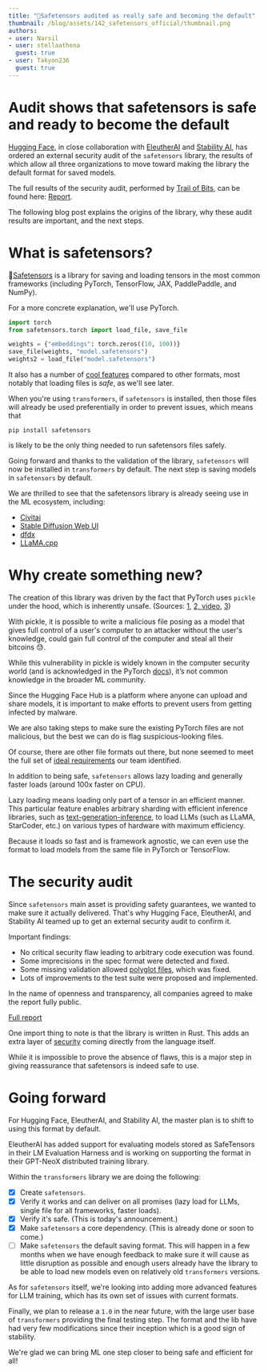 ```yaml
---
title: "🐶Safetensors audited as really safe and becoming the default"
thumbnail: /blog/assets/142_safetensors_official/thumbnail.png
authors:
- user: Narsil
- user: stellaathena
  guest: true
- user: Takyon236
  guest: true
---
```


<h1>Audit shows that safetensors is safe and ready to become the default</h1>

[Hugging Face](https://huggingface.co/), in close collaboration with [EleutherAI](https://www.eleuther.ai/) and [Stability AI](https://stability.ai/), has ordered
an external security audit of the `safetensors` library, the results of which allow
all three organizations to move toward making the library the default format
for saved models.

The full results of the security audit, performed by [Trail of Bits](https://www.trailofbits.com/), 
can be found here: [Report](https://huggingface.co/datasets/safetensors/trail_of_bits_audit_repot/resolve/main/SOW-TrailofBits-EleutherAI_HuggingFace-v1.2.pdf).

The following blog post explains the origins of the library, why these audit results are important,
and the next steps.

# What is safetensors?

🐶[Safetensors](https://github.com/huggingface/safetensors) is a library
  for saving and loading tensors in the most common frameworks (including PyTorch, TensorFlow, JAX, PaddlePaddle, and NumPy).

For a more concrete explanation, we'll use PyTorch.
```python
import torch
from safetensors.torch import load_file, save_file

weights = {"embeddings": torch.zeros((10, 100))}
save_file(weights, "model.safetensors")
weights2 = load_file("model.safetensors")
```

It also has a number of [cool features](https://github.com/huggingface/safetensors#yet-another-format-) compared to other formats, most notably that loading files is _safe_, as we'll see later. 

When you're using `transformers`, if `safetensors` is installed, then those files will already
be used preferentially in order to prevent issues, which means that

```
pip install safetensors
```

is likely to be the only thing needed to run safetensors files safely.

Going forward and thanks to the validation of the library, `safetensors` will now be installed in `transformers` by
default. The next step is saving models in `safetensors` by default.

We are thrilled to see that the safetensors library is already seeing use in the ML ecosystem, including:

- [Civitai](https://civitai.com/)
- [Stable Diffusion Web UI](https://github.com/AUTOMATIC1111/stable-diffusion-webui)
- [dfdx](https://github.com/coreylowman/dfdx)
- [LLaMA.cpp](https://github.com/ggerganov/llama.cpp/blob/e6a46b0ed1884c77267dc70693183e3b7164e0e0/convert.py#L537)


# Why create something new?

The creation of this library was driven by the fact that PyTorch uses `pickle` under
the hood, which is inherently unsafe. (Sources: [1](https://huggingface.co/docs/hub/security-pickle), [2, video](https://www.youtube.com/watch?v=2ethDz9KnLk), [3](https://github.com/pytorch/pytorch/issues/52596))

With pickle, it is possible to write a malicious file posing as a model 
that gives full control of a user's computer to an attacker without the user's knowledge,
could gain full control of the computer and steal all their bitcoins 😓.

While this vulnerability in pickle is widely known in the computer security world (and is acknowledged in the PyTorch [docs](https://pytorch.org/docs/stable/generated/torch.load.html)), it’s not common knowledge in the broader ML community.

Since the Hugging Face Hub is a platform where anyone can upload and share models, it is important to make efforts 
to prevent users from getting infected by malware.

We are also taking steps to make sure the existing PyTorch files are not malicious, but the best we can do is flag suspicious-looking files.

Of course, there are other file formats out there, but
none seemed to meet the full set of [ideal requirements](https://github.com/huggingface/safetensors#yet-another-format-) our team identified.

In addition to being safe, `safetensors` allows lazy loading and generally faster loads (around 100x faster on CPU).

Lazy loading means loading only part of a tensor in an efficient manner.
This particular feature enables arbitrary sharding with efficient inference libraries, such as [text-generation-inference](https://github.com/huggingface/text-generation-inference), to load LLMs (such as LLaMA, StarCoder, etc.) on various types of hardware
with maximum efficiency.

Because it loads so fast and is framework agnostic, we can even use the format
to load models from the same file in PyTorch or TensorFlow.


# The security audit

Since `safetensors` main asset is providing safety guarantees, we wanted to make sure
it actually delivered. That's why Hugging Face, EleutherAI, and Stability AI teamed up to get an external
security audit to confirm it.

Important findings:

- No critical security flaw leading to arbitrary code execution was found.
- Some imprecisions in the spec format were detected and fixed. 
- Some missing validation allowed [polyglot files](https://en.wikipedia.org/wiki/Polyglot_(computing)), which was fixed.
- Lots of improvements to the test suite were proposed and implemented.

In the name of openness and transparency, all companies agreed to make the report
fully public.

[Full report](https://huggingface.co/datasets/safetensors/trail_of_bits_audit_repot/resolve/main/SOW-TrailofBits-EleutherAI_HuggingFace-v1.2.pdf)


One import thing to note is that the library is written in Rust. This adds
an extra layer of [security](https://doc.rust-lang.org/rustc/exploit-mitigations.html)
coming directly from the language itself.

While it is impossible to 
prove the absence of flaws, this is a major step in giving reassurance that safetensors
is indeed safe to use.

# Going forward

For Hugging Face, EleutherAI, and Stability AI, the master plan is to shift to using this format by default.

EleutherAI has added support for evaluating models stored as SafeTensors in their LM Evaluation Harness and is working on supporting the format in their GPT-NeoX distributed training library.

Within the `transformers` library we are doing the following:

- [x] Create `safetensors`.
- [x] Verify it works and can deliver on all promises (lazy load for LLMs, single file for all frameworks, faster loads).
- [x] Verify it's safe. (This is today's announcement.)
- [x] Make `safetensors` a core dependency. (This is already done or soon to come.)
- [ ] Make `safetensors` the default saving format. This will happen in a few months when we have enough feedback
  to make sure it will cause as little disruption as possible and enough users already have the library
  to be able to load new models even on relatively old `transformers` versions.

As for `safetensors` itself, we're looking into adding more advanced features for LLM training,
which has its own set of issues with current formats.



Finally, we plan to release a `1.0` in the near future, with the large user base of `transformers` providing the final testing step.
The format and the lib have had very few modifications since their inception
which is a good sign of stability.

We're glad we can bring ML one step closer to being safe and efficient for all!
